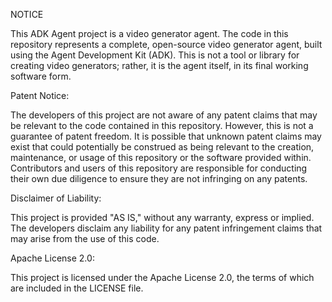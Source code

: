 NOTICE

This ADK Agent project is a video generator agent. The code in this repository represents a complete, open-source video generator agent, built using the Agent Development Kit (ADK). This is not a tool or library for creating video generators; rather, it is the agent itself, in its final working software form.

Patent Notice:

The developers of this project are not aware of any patent claims that may be relevant to the code contained in this repository. However, this is not a guarantee of patent freedom. It is possible that unknown patent claims may exist that could potentially be construed as being relevant to the creation, maintenance, or usage of this repository or the software provided within. Contributors and users of this repository are responsible for conducting their own due diligence to ensure they are not infringing on any patents.

Disclaimer of Liability:

This project is provided "AS IS," without any warranty, express or implied. The developers disclaim any liability for any patent infringement claims that may arise from the use of this code.

Apache License 2.0:

This project is licensed under the Apache License 2.0, the terms of which are included in the LICENSE file.
